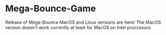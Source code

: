 # Mega-Bounce-Game
 Release of Mega-Bounce
MacOS and Linux versions are here!
The MacOS version doesn't work currently at least for MacOS on Intel proccesors.
